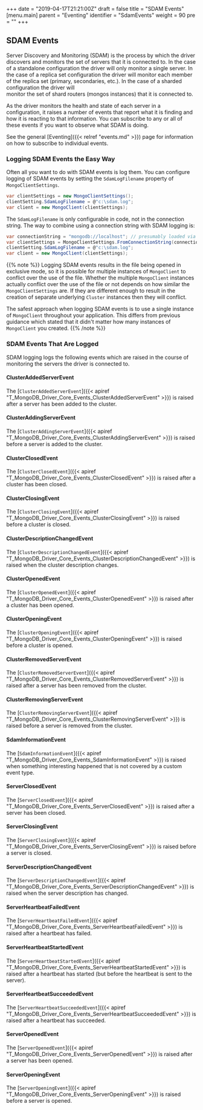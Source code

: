 +++
date = "2019-04-17T21:21:00Z"
draft = false
title = "SDAM Events"
[menu.main]
  parent = "Eventing"
  identifier = "SdamEvents"
  weight = 90
  pre = "<i class='fa'></i>"
+++

## SDAM Events

Server Discovery and Monitoring (SDAM) is the process by which the driver discovers and monitors the set of servers that it is connected to. In
the case of a standalone configuration the driver will only monitor a single server. In the case of a replica set configuration the driver
will monitor each member of the replica set (primary, secondaries, etc.). In the case of a sharded configuration the driver will  
monitor the set of shard routers (mongos instances) that it is connected to.

As the driver monitors the health and state of each server in a configuration, it raises a number of events that report what it is finding and
how it is reacting to that information. You can subscribe to any or all of these events if you want to observe what SDAM is doing.

See the general [Eventing]({{< relref "events.md" >}}) page for information on how to subscribe to individual events.

### Logging SDAM Events the Easy Way

Often all you want to do with SDAM events is log them. You can configure logging of SDAM events by setting the `SdamLogFilename` property of `MongoClientSettings`.

```csharp
var clientSettings = new MongoClientSettings();
clientSetting.SdamLogFilename = @"c:\sdam.log";
var client = new MongoClient(clientSettings);
```

The `SdamLogFilename` is only configurable in code, not in the connection string. The way to combine using a connection string with SDAM logging is:

```csharp
var connectionString = "mongodb://localhost"; // presumably loaded via some config mechanism
var clientSettings = MongoClientSettings.FromConnectionString(connectionString);
clientSetting.SdamLogFilename = @"c:\sdam.log";
var client = new MongoClient(clientSettings);
```

{{% note %}}
Logging SDAM events results in the file being opened in exclusive mode, so it is possible for multiple instances of `MongoClient` to conflict
over the use of the file. Whether the multiple `MongoClient` instances actually conflict over the use of the file or not depends on how similar
the `MongoClientSettings` are. If they are different enough to result in the creation of separate underlying `Cluster` instances then they will conflict.

The safest approach when logging SDAM events is to use a single instance of `MongoClient` throughout 
your application. This differs from previous guidance which stated that it didn't matter how many instances of `MongoClient` you created.
{{% /note %}}

### SDAM Events That Are Logged

SDAM logging logs the following events which are raised in the course of monitoring the servers the driver is connected to.

#### ClusterAddedServerEvent

The [`ClusterAddedServerEvent`]({{< apiref "T_MongoDB_Driver_Core_Events_ClusterAddedServerEvent" >}}) is raised after a server has been added to the cluster.

#### ClusterAddingServerEvent

The [`ClusterAddingServerEvent`]({{< apiref "T_MongoDB_Driver_Core_Events_ClusterAddingServerEvent" >}}) is raised before a server is added to the cluster.

#### ClusterClosedEvent

The [`ClusterClosedEvent`]({{< apiref "T_MongoDB_Driver_Core_Events_ClusterClosedEvent" >}}) is raised after a cluster has been closed.

#### ClusterClosingEvent

The [`ClusterClosingEvent`]({{< apiref "T_MongoDB_Driver_Core_Events_ClusterClosingEvent" >}}) is raised before a cluster is closed.

#### ClusterDescriptionChangedEvent

The [`ClusterDescriptionChangedEvent`]({{< apiref "T_MongoDB_Driver_Core_Events_ClusterDescriptionChangedEvent" >}}) is raised when the cluster description changes.

#### ClusterOpenedEvent

The [`ClusterOpenedEvent`]({{< apiref "T_MongoDB_Driver_Core_Events_ClusterOpenedEvent" >}}) is raised after a cluster has been opened.

#### ClusterOpeningEvent

The [`ClusterOpeningEvent`]({{< apiref "T_MongoDB_Driver_Core_Events_ClusterOpeningEvent" >}}) is raised before a cluster is opened.

#### ClusterRemovedServerEvent

The [`ClusterRemovedServerEvent`]({{< apiref "T_MongoDB_Driver_Core_Events_ClusterRemovedServerEvent" >}}) is raised after a server has been removed from the cluster.

#### ClusterRemovingServerEvent

The [`ClusterRemovingServerEvent`]({{< apiref "T_MongoDB_Driver_Core_Events_ClusterRemovingServerEvent" >}}) is raised before a server is removed from the cluster.

#### SdamInformationEvent

The [`SdamInformationEvent`]({{< apiref "T_MongoDB_Driver_Core_Events_SdamInformationEvent" >}}) is raised when something interesting happened that is not covered by a custom event type.

#### ServerClosedEvent

The [`ServerClosedEvent`]({{< apiref "T_MongoDB_Driver_Core_Events_ServerClosedEvent" >}}) is raised after a server has been closed.

#### ServerClosingEvent

The [`ServerClosingEvent`]({{< apiref "T_MongoDB_Driver_Core_Events_ServerClosingEvent" >}}) is raised before a server is closed.

#### ServerDescriptionChangedEvent

The [`ServerDescriptionChangedEvent`]({{< apiref "T_MongoDB_Driver_Core_Events_ServerDescriptionChangedEvent" >}}) is raised when the server description has changed.

#### ServerHeartbeatFailedEvent

The [`ServerHeartbeatFailedEvent`]({{< apiref "T_MongoDB_Driver_Core_Events_ServerHeartbeatFailedEvent" >}}) is raised after a heartbeat has failed.

#### ServerHeartbeatStartedEvent

The [`ServerHeartbeatStartedEvent`]({{< apiref "T_MongoDB_Driver_Core_Events_ServerHeartbeatStartedEvent" >}}) is raised after a heartbeat has started (but before the heartbeat is sent to the server).

#### ServerHeartbeatSucceededEvent

The [`ServerHeartbeatSucceededEvent`]({{< apiref "T_MongoDB_Driver_Core_Events_ServerHeartbeatSucceededEvent" >}}) is raised after a heartbeat has succeeded.

#### ServerOpenedEvent

The [`ServerOpenedEvent`]({{< apiref "T_MongoDB_Driver_Core_Events_ServerOpenedEvent" >}}) is raised after a server has been opened.

#### ServerOpeningEvent

The [`ServerOpeningEvent`]({{< apiref "T_MongoDB_Driver_Core_Events_ServerOpeningEvent" >}}) is raised before a server is opened.
